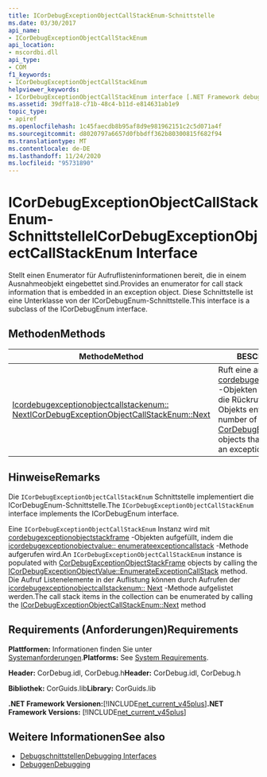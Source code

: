 ```yaml
---
title: ICorDebugExceptionObjectCallStackEnum-Schnittstelle
ms.date: 03/30/2017
api_name:
- ICorDebugExceptionObjectCallStackEnum
api_location:
- mscordbi.dll
api_type:
- COM
f1_keywords:
- ICorDebugExceptionObjectCallStackEnum
helpviewer_keywords:
- ICorDebugExceptionObjectCallStackEnum interface [.NET Framework debugging]
ms.assetid: 39dffa18-c71b-48c4-b11d-e814631ab1e9
topic_type:
- apiref
ms.openlocfilehash: 1c45faecdb8b95af8d9e981962151c2c5d071a4f
ms.sourcegitcommit: d8020797a6657d0fbbdff362b80300815f682f94
ms.translationtype: MT
ms.contentlocale: de-DE
ms.lasthandoff: 11/24/2020
ms.locfileid: "95731890"
---
```

# <a name="icordebugexceptionobjectcallstackenum-interface"></a><span data-ttu-id="4fec9-102">ICorDebugExceptionObjectCallStackEnum-Schnittstelle</span><span class="sxs-lookup"><span data-stu-id="4fec9-102">ICorDebugExceptionObjectCallStackEnum Interface</span></span>

<span data-ttu-id="4fec9-103">Stellt einen Enumerator für Aufruflisteninformationen bereit, die in einem Ausnahmeobjekt eingebettet sind.</span><span class="sxs-lookup"><span data-stu-id="4fec9-103">Provides an enumerator for call stack information that is embedded in an exception object.</span></span> <span data-ttu-id="4fec9-104">Diese Schnittstelle ist eine Unterklasse von der ICorDebugEnum-Schnittstelle.</span><span class="sxs-lookup"><span data-stu-id="4fec9-104">This interface is a subclass of the ICorDebugEnum interface.</span></span>  
  
## <a name="methods"></a><span data-ttu-id="4fec9-105">Methoden</span><span class="sxs-lookup"><span data-stu-id="4fec9-105">Methods</span></span>  
  
|<span data-ttu-id="4fec9-106">Methode</span><span class="sxs-lookup"><span data-stu-id="4fec9-106">Method</span></span>|<span data-ttu-id="4fec9-107">BESCHREIBUNG</span><span class="sxs-lookup"><span data-stu-id="4fec9-107">Description</span></span>|  
|------------|-----------------|  
|[<span data-ttu-id="4fec9-108">Icordebugexceptionobjectcallstackenum:: Next</span><span class="sxs-lookup"><span data-stu-id="4fec9-108">ICorDebugExceptionObjectCallStackEnum::Next</span></span>](icordebugexceptionobjectcallstackenum-next-method.md)|<span data-ttu-id="4fec9-109">Ruft eine angegebene Anzahl von [cordebugexceptionobjectstackframe](cordebugexceptionobjectstackframe-structure.md) -Objekten ab, die Informationen über die Rückruf Stapel eines Ausnahme Objekts enthalten.</span><span class="sxs-lookup"><span data-stu-id="4fec9-109">Gets a specified number of [CorDebugExceptionObjectStackFrame](cordebugexceptionobjectstackframe-structure.md) objects that contain information about an exception object's call stack.</span></span>|  
  
## <a name="remarks"></a><span data-ttu-id="4fec9-110">Hinweise</span><span class="sxs-lookup"><span data-stu-id="4fec9-110">Remarks</span></span>  

 <span data-ttu-id="4fec9-111">Die `ICorDebugExceptionObjectCallStackEnum` Schnittstelle implementiert die ICorDebugEnum-Schnittstelle.</span><span class="sxs-lookup"><span data-stu-id="4fec9-111">The `ICorDebugExceptionObjectCallStackEnum` interface implements the ICorDebugEnum interface.</span></span>  
  
 <span data-ttu-id="4fec9-112">Eine `ICorDebugExceptionObjectCallStackEnum` Instanz wird mit [cordebugexceptionobjectstackframe](cordebugexceptionobjectstackframe-structure.md) -Objekten aufgefüllt, indem die [icordebugexceptionobjectvalue:: enumerateexceptioncallstack](icordebugexceptionobjectvalue-enumerateexceptioncallstack-method.md) -Methode aufgerufen wird.</span><span class="sxs-lookup"><span data-stu-id="4fec9-112">An `ICorDebugExceptionObjectCallStackEnum` instance is populated with [CorDebugExceptionObjectStackFrame](cordebugexceptionobjectstackframe-structure.md) objects by calling the [ICorDebugExceptionObjectValue::EnumerateExceptionCallStack](icordebugexceptionobjectvalue-enumerateexceptioncallstack-method.md) method.</span></span> <span data-ttu-id="4fec9-113">Die Aufruf Listenelemente in der Auflistung können durch Aufrufen der [icordebugexceptionobjectcallstackenum:: Next](icordebugexceptionobjectcallstackenum-next-method.md) -Methode aufgelistet werden.</span><span class="sxs-lookup"><span data-stu-id="4fec9-113">The call stack items in the collection can be enumerated by calling the [ICorDebugExceptionObjectCallStackEnum::Next](icordebugexceptionobjectcallstackenum-next-method.md) method</span></span>  
  
## <a name="requirements"></a><span data-ttu-id="4fec9-114">Requirements (Anforderungen)</span><span class="sxs-lookup"><span data-stu-id="4fec9-114">Requirements</span></span>  

 <span data-ttu-id="4fec9-115">**Plattformen:** Informationen finden Sie unter [Systemanforderungen](../../get-started/system-requirements.md).</span><span class="sxs-lookup"><span data-stu-id="4fec9-115">**Platforms:** See [System Requirements](../../get-started/system-requirements.md).</span></span>  
  
 <span data-ttu-id="4fec9-116">**Header:** CorDebug.idl, CorDebug.h</span><span class="sxs-lookup"><span data-stu-id="4fec9-116">**Header:** CorDebug.idl, CorDebug.h</span></span>  
  
 <span data-ttu-id="4fec9-117">**Bibliothek:** CorGuids.lib</span><span class="sxs-lookup"><span data-stu-id="4fec9-117">**Library:** CorGuids.lib</span></span>  
  
 <span data-ttu-id="4fec9-118">**.NET Framework Versionen:**[!INCLUDE[net_current_v45plus](../../../../includes/net-current-v45plus-md.md)]</span><span class="sxs-lookup"><span data-stu-id="4fec9-118">**.NET Framework Versions:** [!INCLUDE[net_current_v45plus](../../../../includes/net-current-v45plus-md.md)]</span></span>  
  
## <a name="see-also"></a><span data-ttu-id="4fec9-119">Weitere Informationen</span><span class="sxs-lookup"><span data-stu-id="4fec9-119">See also</span></span>

- [<span data-ttu-id="4fec9-120">Debugschnittstellen</span><span class="sxs-lookup"><span data-stu-id="4fec9-120">Debugging Interfaces</span></span>](debugging-interfaces.md)
- [<span data-ttu-id="4fec9-121">Debuggen</span><span class="sxs-lookup"><span data-stu-id="4fec9-121">Debugging</span></span>](index.md)
